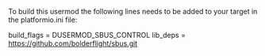 To build this usermod the following lines needs to be added to your target in the platformio.ini file:

build_flags = DUSERMOD_SBUS_CONTROL
lib_deps = https://github.com/bolderflight/sbus.git